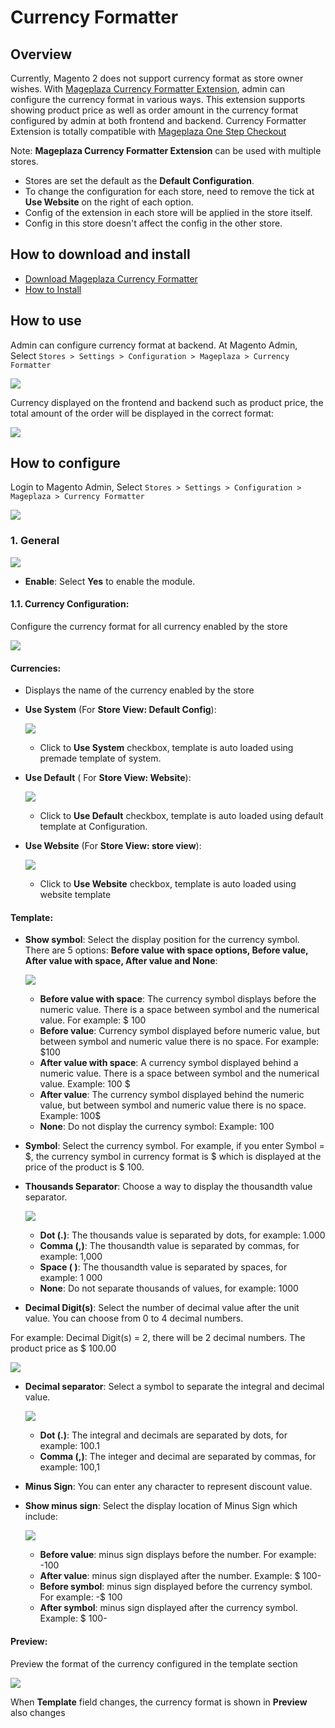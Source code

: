 # Currency Formatter

## Overview

Currently, Magento 2 does not support currency format as store owner wishes. With [Mageplaza Currency Formatter Extension](https://www.mageplaza.com/magento-2-currency-formatter/), admin can configure the currency format in various ways. This extension supports showing product price as well as order amount in the currency format configured by admin at both frontend and backend. Currency Formatter Extension is totally compatible with [Mageplaza One Step Checkout](https://www.mageplaza.com/magento-2-one-step-checkout-extension/)

Note: **Mageplaza Currency Formatter Extension** can be used with multiple stores. 
- Stores are set the default as the **Default Configuration**.
- To change the configuration for each store, need to remove the tick at **Use Website** on the right of each option.
- Config of the extension in each store will be applied in the store itself.
- Config in this store doesn't affect the config in the other store.

## How to download and install

- [Download Mageplaza Currency Formatter](https://www.mageplaza.com/magento-2-currency-formatter/)
- [How to Install](https://www.mageplaza.com/install-magento-2-extension/)


## How to use

Admin can configure currency format at backend. At Magento Admin, Select `Stores > Settings > Configuration > Mageplaza > Currency Formatter`

![](https://i.imgur.com/HLjr7kf.png)

Currency displayed on the frontend and backend such as product price, the total amount of the order will be displayed in the correct format:

![](https://i.imgur.com/1lsbwwR.png)

## How to configure

Login to Magento Admin, Select `Stores > Settings > Configuration > Mageplaza > Currency Formatter`

![](https://i.imgur.com/oSNg634.png)

### 1. General

![](https://i.imgur.com/nMhTLWo.png)

- **Enable**: Select **Yes** to enable the module.

#### 1.1. Currency Configuration:

Configure the currency format for all currency enabled by the store

![](https://i.imgur.com/8fPGUGE.png)


#### Currencies:
- Displays the name of the currency enabled by the store
- **Use System** (For **Store View: Default Config**):

  ![](https://i.imgur.com/J3muom0.png)
  - Click to **Use System** checkbox, template is auto loaded using premade template of system.

- **Use Default** ( For **Store View: Website**):

  ![](https://i.imgur.com/QB3H76n.png)
  - Click to **Use Default** checkbox, template is auto loaded using default template at Configuration.
  
- **Use Website** (For **Store View: store view**): 

  ![](https://i.imgur.com/8oWtvmR.png)
  - Click to **Use Website** checkbox, template is auto loaded using website template

#### Template:

- **Show symbol**: Select the display position for the currency symbol. There are 5 options: **Before value with space options, Before value, After value with space, After value and None**:
  
  ![](https://i.imgur.com/ODbN10i.png)
  - **Before value with space**: The currency symbol displays before the numeric value. There is a space between symbol and the numerical value. For example: $ 100
  - **Before value**: Currency symbol displayed before numeric value, but between symbol and numeric value there is no space. For example: $100
  - **After value with space**: A currency symbol displayed behind a numeric value. There is a space between symbol and the numerical value. Example: 100 $
  - **After value**: The currency symbol displayed behind the numeric value, but between symbol and numeric value there is no space. Example: 100$
  - **None**: Do not display the currency symbol: Example: 100
  
- **Symbol**: Select the currency symbol. For example, if you enter Symbol = $, the currency symbol in currency format is $ which is displayed at the price of the product is $ 100.

- **Thousands Separator**: Choose a way to display the thousandth value separator.
  
  ![](https://i.imgur.com/nLDiGSu.png)
  - **Dot (.)**: The thousands value is separated by dots, for example: 1.000
  - **Comma (,)**: The thousandth value is separated by commas, for example: 1,000
  - **Space ( )**: The thousandth value is separated by spaces, for example: 1 000
  - **None**: Do not separate thousands of values, for example: 1000

- **Decimal Digit(s)**: Select the number of decimal value after the unit value. You can choose from 0 to 4 decimal numbers.

For example: Decimal Digit(s) = 2, there will be 2 decimal numbers. The product price as $ 100.00

![](https://i.imgur.com/wypp291.png)

- **Decimal separator**: Select a symbol to separate the integral and decimal value.
  
  ![](https://i.imgur.com/cTOSFoR.png)
  - **Dot (.)**: The integral and decimals are separated by dots, for example: 100.1
  - **Comma (,)**: The integer and decimal are separated by commas, for example: 100,1

- **Minus Sign**: You can enter any character to represent discount value.

- **Show minus sign**: Select the display location of Minus Sign which include:

  ![](https://i.imgur.com/tX6ghfO.png)
  - **Before value**: minus sign displays before the number. For example: -100
  - **After value**: minus sign displayed after the number. Example: $ 100-
  - **Before symbol**: minus sign displayed before the currency symbol. For example: -$ 100
  - **After symbol**: minus sign displayed after the currency symbol. Example: $ 100-
  
#### Preview:

Preview the format of the currency configured in the template section

![](https://i.imgur.com/RnuIWvF.png)

When **Template** field changes, the currency format is shown in **Preview** also changes
